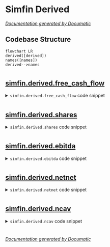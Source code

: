 # Simfin Derived

[_Documentation generated by Documatic_](https://www.documatic.com)

<!---Documatic-section-Codebase Structure-start--->
## Codebase Structure

<!---Documatic-block-system_architecture-start--->
```mermaid
flowchart LR
derived([derived])
names([names])
derived-->names
```
<!---Documatic-block-system_architecture-end--->

# #
<!---Documatic-section-Codebase Structure-end--->

<!---Documatic-section-simfin.derived.free_cash_flow-start--->
## [simfin.derived.free_cash_flow](12-simfin_derived.md#simfin.derived.free_cash_flow)

<!---Documatic-section-free_cash_flow-start--->
<!---Documatic-block-simfin.derived.free_cash_flow-start--->
<details>
	<summary><code>simfin.derived.free_cash_flow</code> code snippet</summary>

```python
def free_cash_flow(df_cashflow):
    df_result = df_cashflow[NET_CASH_OPS].fillna(0) + df_cashflow[CAPEX].fillna(0)
    df_result.rename(FCF, inplace=True)
    return df_result
```
</details>
<!---Documatic-block-simfin.derived.free_cash_flow-end--->
<!---Documatic-section-free_cash_flow-end--->

# #
<!---Documatic-section-simfin.derived.free_cash_flow-end--->

<!---Documatic-section-simfin.derived.shares-start--->
## [simfin.derived.shares](12-simfin_derived.md#simfin.derived.shares)

<!---Documatic-section-shares-start--->
<!---Documatic-block-simfin.derived.shares-start--->
<details>
	<summary><code>simfin.derived.shares</code> code snippet</summary>

```python
def shares(df, index=SHARES_DILUTED):
    index_other = SHARES_BASIC if index == SHARES_DILUTED else SHARES_DILUTED
    df_shares = df[index].fillna(df[index_other]).copy()
    return df_shares
```
</details>
<!---Documatic-block-simfin.derived.shares-end--->
<!---Documatic-section-shares-end--->

# #
<!---Documatic-section-simfin.derived.shares-end--->

<!---Documatic-section-simfin.derived.ebitda-start--->
## [simfin.derived.ebitda](12-simfin_derived.md#simfin.derived.ebitda)

<!---Documatic-section-ebitda-start--->
<!---Documatic-block-simfin.derived.ebitda-start--->
<details>
	<summary><code>simfin.derived.ebitda</code> code snippet</summary>

```python
def ebitda(df_income, df_cashflow, formula=NET_INCOME):
    if formula == OP_INCOME:
        df_result = df_income[OP_INCOME].fillna(0) + df_cashflow[DEPR_AMOR].fillna(0)
    elif formula == NET_INCOME:
        df_result = df_income[NET_INCOME].fillna(0) - df_income[INTEREST_EXP_NET].fillna(0) - df_income[INCOME_TAX].fillna(0) + df_cashflow[DEPR_AMOR].fillna(0)
    else:
        msg = 'arg `formula` was invalid.'
        raise ValueError(msg)
    df_result.rename(EBITDA, inplace=True)
    return df_result
```
</details>
<!---Documatic-block-simfin.derived.ebitda-end--->
<!---Documatic-section-ebitda-end--->

# #
<!---Documatic-section-simfin.derived.ebitda-end--->

<!---Documatic-section-simfin.derived.netnet-start--->
## [simfin.derived.netnet](12-simfin_derived.md#simfin.derived.netnet)

<!---Documatic-section-netnet-start--->
<!---Documatic-block-simfin.derived.netnet-start--->
<details>
	<summary><code>simfin.derived.netnet</code> code snippet</summary>

```python
def netnet(df_balance):
    df_result = df_balance[CASH_EQUIV_ST_INVEST].fillna(0) + df_balance[ACC_NOTES_RECV].fillna(0) * 0.75 + df_balance[INVENTORIES].fillna(0) * 0.5 - df_balance[TOTAL_LIABILITIES]
    df_result.rename(NETNET, inplace=True)
    return df_result
```
</details>
<!---Documatic-block-simfin.derived.netnet-end--->
<!---Documatic-section-netnet-end--->

# #
<!---Documatic-section-simfin.derived.netnet-end--->

<!---Documatic-section-simfin.derived.ncav-start--->
## [simfin.derived.ncav](12-simfin_derived.md#simfin.derived.ncav)

<!---Documatic-section-ncav-start--->
<!---Documatic-block-simfin.derived.ncav-start--->
<details>
	<summary><code>simfin.derived.ncav</code> code snippet</summary>

```python
def ncav(df_balance):
    df_result = df_balance[TOTAL_CUR_ASSETS] - df_balance[TOTAL_LIABILITIES]
    df_result.rename(NCAV, inplace=True)
    return df_result
```
</details>
<!---Documatic-block-simfin.derived.ncav-end--->
<!---Documatic-section-ncav-end--->

# #
<!---Documatic-section-simfin.derived.ncav-end--->

[_Documentation generated by Documatic_](https://www.documatic.com)